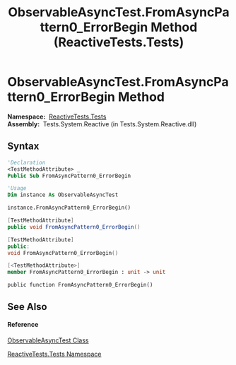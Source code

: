 ﻿---
title: ObservableAsyncTest.FromAsyncPattern0_ErrorBegin Method  (ReactiveTests.Tests)
TOCTitle: FromAsyncPattern0_ErrorBegin Method
ms:assetid: M:ReactiveTests.Tests.ObservableAsyncTest.FromAsyncPattern0_ErrorBegin
ms:mtpsurl: https://msdn.microsoft.com/en-us/library/reactivetests.tests.observableasynctest.fromasyncpattern0_errorbegin(v=VS.103)
ms:contentKeyID: 36619722
ms.date: 06/28/2011
mtps_version: v=VS.103
f1_keywords:
- ReactiveTests.Tests.ObservableAsyncTest.FromAsyncPattern0_ErrorBegin
dev_langs:
- CSharp
- JScript
- VB
- FSharp
- c++
---

# ObservableAsyncTest.FromAsyncPattern0\_ErrorBegin Method

**Namespace:**  [ReactiveTests.Tests](hh289046\(v=vs.103\).md)  
**Assembly:**  Tests.System.Reactive (in Tests.System.Reactive.dll)

## Syntax

``` vb
'Declaration
<TestMethodAttribute> _
Public Sub FromAsyncPattern0_ErrorBegin
```

``` vb
'Usage
Dim instance As ObservableAsyncTest

instance.FromAsyncPattern0_ErrorBegin()
```

``` csharp
[TestMethodAttribute]
public void FromAsyncPattern0_ErrorBegin()
```

``` c++
[TestMethodAttribute]
public:
void FromAsyncPattern0_ErrorBegin()
```

``` fsharp
[<TestMethodAttribute>]
member FromAsyncPattern0_ErrorBegin : unit -> unit 
```

``` jscript
public function FromAsyncPattern0_ErrorBegin()
```

## See Also

#### Reference

[ObservableAsyncTest Class](hh314747\(v=vs.103\).md)

[ReactiveTests.Tests Namespace](hh289046\(v=vs.103\).md)

